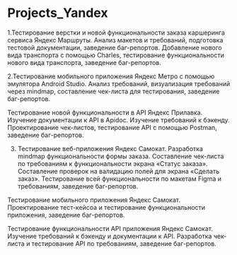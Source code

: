 # Projects_Yandex

1.Тестирование верстки и новой функциональности заказа каршеринга сервиса Яндекс Маршруты.
Анализ макетов и требований, подготовка тестовой документации, заведение баг-репортов.
Добавление нового вида транспорта с помощью Charles, тестирование функциональности нового вида транспорта, заведение баг-репортов.


2.Тестирование мобильного приложения Яндекс Метро с помощью эмулятора Android Studio.
Анализ требований, визуализация требований через mindmap, составление чек-листа для тестирования, заведение баг-репортов.

Тестирование новой функциональности в API Яндекс Прилавка. 
Изучение документации к API в Apidoc. Изучение требований к бэкенду. 
Проектирование чек-листов, тестирование API с помощью Postman, заведение баг-репортов.

3. Тестирование веб-приложения Яндекс Самокат.
Разработка mindmap функциональности формы заказа.
Составление чек-листа по требованиям к функциональности экрана «Статус заказа».
Составление проверок на валидацию полей для экрана «Сделать заказ».
Тестирование всей функциональности по макетам Figma и требованиям, заведение баг-репортов.

Тестирование мобильного приложения Яндекс Самокат. 
Проектирование тест-кейсоа и тестирование функциональности приложения, заведение баг-репортов.

Тестирование функциональности API приложения Яндекс Самокат.
Изучение требований к бэкенду и документации к API.
Разработка чек-листа и тестирование API по требованиям, заведение баг-репортов.
